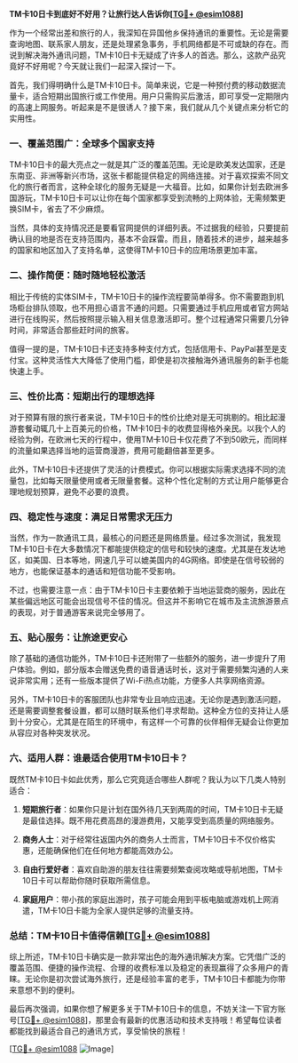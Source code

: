 **TM卡10日卡到底好不好用？让旅行达人告诉你[[TG💪+ @esim1088](https://t.me/s/esim1088)]**

作为一个经常出差和旅行的人，我深知在异国他乡保持通讯的重要性。无论是需要查询地图、联系家人朋友，还是处理紧急事务，手机网络都是不可或缺的存在。而说到解决海外通讯问题，TM卡10日卡无疑成了许多人的首选。那么，这款产品究竟好不好用呢？今天就让我们一起深入探讨一下。

首先，我们得明确什么是TM卡10日卡。简单来说，它是一种预付费的移动数据流量卡，适合短期出国旅行或工作使用。用户只需购买后激活，即可享受一定期限内的高速上网服务。听起来是不是很诱人？接下来，我们就从几个关键点来分析它的实用性。

### **一、覆盖范围广：全球多个国家支持**

TM卡10日卡的最大亮点之一就是其广泛的覆盖范围。无论是欧美发达国家，还是东南亚、非洲等新兴市场，这张卡都能提供稳定的网络连接。对于喜欢探索不同文化的旅行者而言，这种全球化的服务无疑是一大福音。比如，如果你计划去欧洲多国游玩，TM卡10日卡可以让你在每个国家都享受到流畅的上网体验，无需频繁更换SIM卡，省去了不少麻烦。

当然，具体的支持情况还是要看官网提供的详细列表。不过据我的经验，只要提前确认目的地是否在支持范围内，基本不会踩雷。而且，随着技术的进步，越来越多的国家和地区加入了支持名单，这使得TM卡10日卡的应用场景更加丰富。

### **二、操作简便：随时随地轻松激活**

相比于传统的实体SIM卡，TM卡10日卡的操作流程要简单得多。你不需要跑到机场柜台排队领取，也不用担心语言不通的问题。只需要通过手机应用或者官方网站进行在线购买，然后按照提示输入相关信息激活即可。整个过程通常只需要几分钟时间，非常适合那些赶时间的旅客。

值得一提的是，TM卡10日卡还支持多种支付方式，包括信用卡、PayPal甚至是支付宝。这种灵活性大大降低了使用门槛，即使是初次接触海外通讯服务的新手也能快速上手。

### **三、性价比高：短期出行的理想选择**

对于预算有限的旅行者来说，TM卡10日卡的性价比绝对是无可挑剔的。相比起漫游套餐动辄几十上百美元的价格，TM卡10日卡的收费显得格外亲民。以我个人的经验为例，在欧洲七天的行程中，使用TM卡10日卡仅花费了不到50欧元，而同样的流量如果选择当地的运营商漫游，费用可能翻倍甚至更多。

此外，TM卡10日卡还提供了灵活的计费模式。你可以根据实际需求选择不同的流量包，比如每天限量使用或者无限量套餐。这种个性化定制的方式让用户能够更合理地规划预算，避免不必要的浪费。

### **四、稳定性与速度：满足日常需求无压力**

当然，作为一款通讯工具，最核心的问题还是网络质量。经过多次测试，我发现TM卡10日卡在大多数情况下都能提供稳定的信号和较快的速度。尤其是在发达地区，如美国、日本等地，网速几乎可以媲美国内的4G网络。即使是在信号较弱的地方，也能保证基本的通话和短信功能不受影响。

不过，也需要注意一点：由于TM卡10日卡主要依赖于当地运营商的服务，因此在某些偏远地区可能会出现信号不佳的情况。但这并不影响它在城市及主流旅游景点的表现，对于普通游客来说完全够用了。

### **五、贴心服务：让旅途更安心**

除了基础的通信功能外，TM卡10日卡还附带了一些额外的服务，进一步提升了用户体验。例如，部分版本会赠送免费的语音通话时长，这对于需要频繁沟通的人来说非常实用；还有一些版本提供了Wi-Fi热点功能，方便多人共享网络资源。

另外，TM卡10日卡的客服团队也非常专业且响应迅速。无论你是遇到激活问题，还是需要调整套餐设置，都可以随时联系他们寻求帮助。这种全方位的支持让人感到十分安心，尤其是在陌生的环境中，有这样一个可靠的伙伴相伴无疑会让你更加从容应对各种突发状况。

### **六、适用人群：谁最适合使用TM卡10日卡？**

既然TM卡10日卡如此优秀，那么它究竟适合哪些人群呢？我认为以下几类人特别适合：

1. **短期旅行者**：如果你只是计划在国外待几天到两周的时间，TM卡10日卡无疑是最佳选择。既不用花费高昂的漫游费用，又能享受到高质量的网络服务。
   
2. **商务人士**：对于经常往返国内外的商务人士而言，TM卡10日卡不仅价格实惠，还能确保他们在任何地方都能高效办公。

3. **自由行爱好者**：喜欢自助游的朋友往往需要频繁查阅攻略或导航地图，TM卡10日卡可以帮助你随时获取所需信息。

4. **家庭用户**：带小孩的家庭出游时，孩子可能会用到平板电脑或游戏机上网消遣，TM卡10日卡能为全家人提供足够的流量支持。

### **总结：TM卡10日卡值得信赖[[TG💪+ @esim1088](https://t.me/s/esim1088)]**

综上所述，TM卡10日卡确实是一款非常出色的海外通讯解决方案。它凭借广泛的覆盖范围、便捷的操作流程、合理的收费标准以及稳定的表现赢得了众多用户的青睐。无论你是初次尝试海外旅行，还是经验丰富的老手，TM卡10日卡都能为你带来意想不到的便利。

最后再次强调，如果你想了解更多关于TM卡10日卡的信息，不妨关注一下官方账号[[TG💪+ @esim1088](https://t.me/s/esim1088)]，那里会有最新的优惠活动和技术支持哦！希望每位读者都能找到最适合自己的通讯方式，享受愉快的旅程！

[[TG💪+ @esim1088](https://t.me/s/esim1088) ![Image](https://i.postimg.cc/4NQfJmqS/Snipaste-2025-05-13-00-14-12.png)]